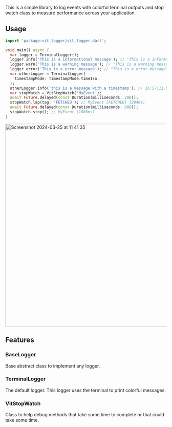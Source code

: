 This is a simple library to log events with colorful terminal outputs and stop watch class to measure performance across your application.

## Usage

```dart
import 'package:vit_logger/vit_logger.dart';

void main() async {
  var logger = TerminalLogger();
  logger.info('This is a informational message'); // "This is a informational message" in the default color
  logger.warn('This is a warning message'); // "This is a warning message" in yellow
  logger.error('This is a error message'); // "This is a error message" in red
  var otherLogger = TerminalLogger(
    timestampMode: TimestampMode.timeIso,
  );
  otherLogger.info('this is a message with a timestamp'); // 16:57:11.00 this is a message with a timestamp
  var stopWatch = VitStopWatch('MyEvent');
  await Future.delayed(const Duration(milliseconds: 200));
  stopWatch.lap(tag: 'FETCHED'); // MyEvent [FETCHED] (204ms)
  await Future.delayed(const Duration(milliseconds: 800));
  stopWatch.stop(); // MyEvent (1008ms)
}
```

<img width="633" alt="Screenshot 2024-03-25 at 11 41 35" src="https://github.com/TimeLord2010/vit_logger/assets/50129092/73d1470d-b594-410d-aa07-8f60fa8a7a42">


## Features

### BaseLogger

Base abstract class to implement any logger.

### TerminalLogger

The default logger. This logger uses the terminal to print colorful messages.

### VitStopWatch

Class to help debug methods that take some time to complete or that could take some time.
